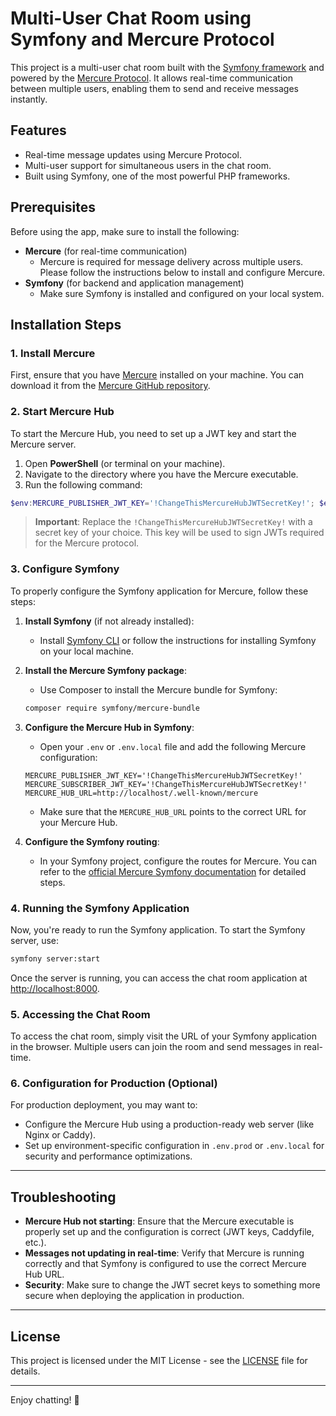 
# Multi-User Chat Room using Symfony and Mercure Protocol

This project is a multi-user chat room built with the [Symfony framework](https://symfony.com) and powered by the [Mercure Protocol](https://mercure.rocks/). It allows real-time communication between multiple users, enabling them to send and receive messages instantly.

## Features

- Real-time message updates using Mercure Protocol.
- Multi-user support for simultaneous users in the chat room.
- Built using Symfony, one of the most powerful PHP frameworks.

## Prerequisites

Before using the app, make sure to install the following:

- **Mercure** (for real-time communication)
  - Mercure is required for message delivery across multiple users. Please follow the instructions below to install and configure Mercure.
- **Symfony** (for backend and application management)
  - Make sure Symfony is installed and configured on your local system.

## Installation Steps

### 1. Install Mercure

First, ensure that you have [Mercure](https://mercure.rocks/) installed on your machine. You can download it from the [Mercure GitHub repository](https://github.com/dunglas/mercure).

### 2. Start Mercure Hub

To start the Mercure Hub, you need to set up a JWT key and start the Mercure server.

1. Open **PowerShell** (or terminal on your machine).
2. Navigate to the directory where you have the Mercure executable.
3. Run the following command:

```powershell
$env:MERCURE_PUBLISHER_JWT_KEY='!ChangeThisMercureHubJWTSecretKey!'; $env:MERCURE_SUBSCRIBER_JWT_KEY='!ChangeThisMercureHubJWTSecretKey!'; .\mercure.exe run --config dev.Caddyfile
```

> **Important**: Replace the `!ChangeThisMercureHubJWTSecretKey!` with a secret key of your choice. This key will be used to sign JWTs required for the Mercure protocol.

### 3. Configure Symfony

To properly configure the Symfony application for Mercure, follow these steps:

1. **Install Symfony** (if not already installed):
   - Install [Symfony CLI](https://symfony.com/download) or follow the instructions for installing Symfony on your local machine.
   
2. **Install the Mercure Symfony package**:
   - Use Composer to install the Mercure bundle for Symfony:

   ```bash
   composer require symfony/mercure-bundle
   ```

3. **Configure the Mercure Hub in Symfony**:
   - Open your `.env` or `.env.local` file and add the following Mercure configuration:

   ```env
   MERCURE_PUBLISHER_JWT_KEY='!ChangeThisMercureHubJWTSecretKey!'
   MERCURE_SUBSCRIBER_JWT_KEY='!ChangeThisMercureHubJWTSecretKey!'
   MERCURE_HUB_URL=http://localhost/.well-known/mercure
   ```

   - Make sure that the `MERCURE_HUB_URL` points to the correct URL for your Mercure Hub.

4. **Configure the Symfony routing**:
   - In your Symfony project, configure the routes for Mercure. You can refer to the [official Mercure Symfony documentation](https://symfony.com/doc/current/bundles/SymfonyMercureBundle/index.html) for detailed steps.

### 4. Running the Symfony Application

Now, you're ready to run the Symfony application. To start the Symfony server, use:

```bash
symfony server:start
```

Once the server is running, you can access the chat room application at [http://localhost:8000](http://localhost:8000).

### 5. Accessing the Chat Room

To access the chat room, simply visit the URL of your Symfony application in the browser. Multiple users can join the room and send messages in real-time.

### 6. Configuration for Production (Optional)

For production deployment, you may want to:

- Configure the Mercure Hub using a production-ready web server (like Nginx or Caddy).
- Set up environment-specific configuration in `.env.prod` or `.env.local` for security and performance optimizations.

---

## Troubleshooting

- **Mercure Hub not starting**: Ensure that the Mercure executable is properly set up and the configuration is correct (JWT keys, Caddyfile, etc.).
- **Messages not updating in real-time**: Verify that Mercure is running correctly and that Symfony is configured to use the correct Mercure Hub URL.
- **Security**: Make sure to change the JWT secret keys to something more secure when deploying the application in production.

---

## License

This project is licensed under the MIT License - see the [LICENSE](LICENSE) file for details.

---

Enjoy chatting! 🎉